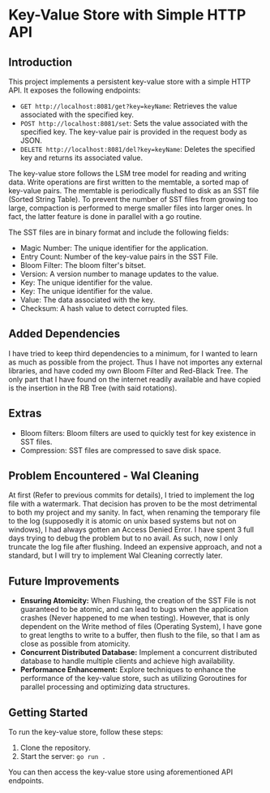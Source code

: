 # Key-Value Store with Simple HTTP API

## Introduction

This project implements a persistent key-value store with a simple HTTP API. It exposes the following endpoints:

* `GET http://localhost:8081/get?key=keyName`: Retrieves the value associated with the specified key.
* `POST http://localhost:8081/set`: Sets the value associated with the specified key. The key-value pair is provided in the request body as JSON.
* `DELETE http://localhost:8081/del?key=keyName`: Deletes the specified key and returns its associated value.

The key-value store follows the LSM tree model for reading and writing data. Write operations are first written to the memtable, a sorted map of key-value pairs. The memtable is periodically flushed to disk as an SST file (Sorted String Table). To prevent the number of SST files from growing too large, compaction is performed to merge smaller files into larger ones. In fact, the latter feature is done in parallel with a go routine.

The SST files are in binary format and include the following fields:

* Magic Number: The unique identifier for the application.
* Entry Count: Number of the key-value pairs in the SST File.
* Bloom Filter: The bloom filter's bitset.
* Version: A version number to manage updates to the value.
* Key: The unique identifier for the value.
* Key: The unique identifier for the value.
* Value: The data associated with the key.
* Checksum: A hash value to detect corrupted files.

## Added Dependencies

I have tried to keep third dependencies to a minimum, for I wanted to learn as much as possible from the project. Thus I have not importes any external libraries, and have coded my own Bloom Filter and Red-Black Tree.
The only part that I have found on the internet readily available and have copied is the insertion in the RB Tree (with said rotations).

## Extras

* Bloom filters: Bloom filters are used to quickly test for key existence in SST files.
* Compression: SST files are compressed to save disk space.

## Problem Encountered - Wal Cleaning

At first (Refer to previous commits for details), I tried to implement the log file with a watermark. That decision has proven to be the most detrimental to both my project and my sanity. In fact, when renaming the temporary file to the log (supposedly it is atomic on unix based systems but not on windows), I had always gotten an Access Denied Error. I have spent 3 full days trying to debug the problem but to no avail. As such, now I only truncate the log file after flushing. Indeed an expensive approach, and not a standard, but I will try to implement Wal Cleaning correctly later.

## Future Improvements

* **Ensuring Atomicity:** When Flushing, the creation of the SST File is not guaranteed to be atomic, and can lead to bugs when the application crashes (Never happened to me when testing). However, that is only dependent on the Write method of files (Operating System), I have gone to great lengths to write to a buffer, then flush to the file, so that I am as close as possible from atomicity.
* **Concurrent Distributed Database:** Implement a concurrent distributed database to handle multiple clients and achieve high availability.
* **Performance Enhancement:** Explore techniques to enhance the performance of the key-value store, such as utilizing Goroutines for parallel processing and optimizing data structures.

## Getting Started

To run the key-value store, follow these steps:

1. Clone the repository.
2. Start the server: `go run .`

You can then access the key-value store using aforementioned API endpoints.